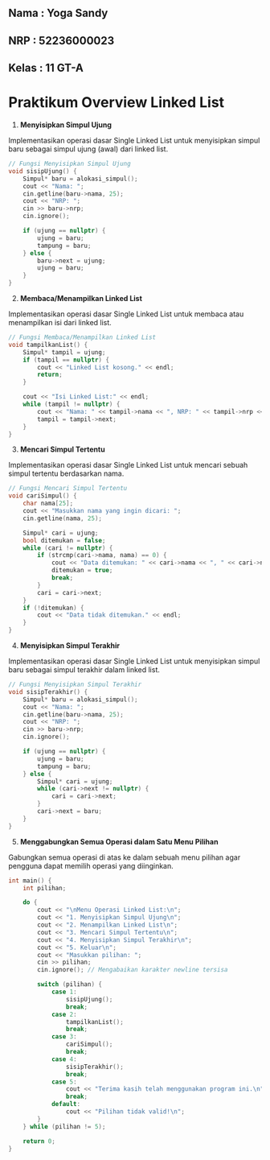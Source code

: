 ## Nama    : Yoga Sandy
## NRP     : 52236000023
## Kelas   : 11 GT-A

# Praktikum Overview Linked List

1. **Menyisipkan Simpul Ujung**

Implementasikan operasi dasar Single Linked List untuk menyisipkan simpul baru sebagai simpul ujung (awal) dari linked list.

```cpp
// Fungsi Menyisipkan Simpul Ujung
void sisipUjung() {
    Simpul* baru = alokasi_simpul();
    cout << "Nama: ";
    cin.getline(baru->nama, 25);
    cout << "NRP: ";
    cin >> baru->nrp;
    cin.ignore();

    if (ujung == nullptr) {
        ujung = baru;
        tampung = baru;
    } else {
        baru->next = ujung;
        ujung = baru;
    }
}
```

2. **Membaca/Menampilkan Linked List**

Implementasikan operasi dasar Single Linked List untuk membaca atau menampilkan isi dari linked list.
```cpp
// Fungsi Membaca/Menampilkan Linked List
void tampilkanList() {
    Simpul* tampil = ujung;
    if (tampil == nullptr) {
        cout << "Linked List kosong." << endl;
        return;
    }

    cout << "Isi Linked List:" << endl;
    while (tampil != nullptr) {
        cout << "Nama: " << tampil->nama << ", NRP: " << tampil->nrp << endl;
        tampil = tampil->next;
    }
}
```

3. **Mencari Simpul Tertentu**

Implementasikan operasi dasar Single Linked List untuk mencari sebuah simpul tertentu berdasarkan nama.
```cpp
// Fungsi Mencari Simpul Tertentu
void cariSimpul() {
    char nama[25];
    cout << "Masukkan nama yang ingin dicari: ";
    cin.getline(nama, 25);

    Simpul* cari = ujung;
    bool ditemukan = false;
    while (cari != nullptr) {
        if (strcmp(cari->nama, nama) == 0) {
            cout << "Data ditemukan: " << cari->nama << ", " << cari->nrp << endl;
            ditemukan = true;
            break;
        }
        cari = cari->next;
    }
    if (!ditemukan) {
        cout << "Data tidak ditemukan." << endl;
    }
}
```

4. **Menyisipkan Simpul Terakhir**

Implementasikan operasi dasar Single Linked List untuk menyisipkan simpul baru sebagai simpul terakhir dalam linked list.
```cpp
// Fungsi Menyisipkan Simpul Terakhir
void sisipTerakhir() {
    Simpul* baru = alokasi_simpul();
    cout << "Nama: ";
    cin.getline(baru->nama, 25);
    cout << "NRP: ";
    cin >> baru->nrp;
    cin.ignore();

    if (ujung == nullptr) {
        ujung = baru;
        tampung = baru;
    } else {
        Simpul* cari = ujung;
        while (cari->next != nullptr) {
            cari = cari->next;
        }
        cari->next = baru;
    }
}
```

5. **Menggabungkan Semua Operasi dalam Satu Menu Pilihan**

Gabungkan semua operasi di atas ke dalam sebuah menu pilihan agar pengguna dapat memilih operasi yang diinginkan.
```cpp
int main() {
    int pilihan;

    do {
        cout << "\nMenu Operasi Linked List:\n";
        cout << "1. Menyisipkan Simpul Ujung\n";
        cout << "2. Menampilkan Linked List\n";
        cout << "3. Mencari Simpul Tertentu\n";
        cout << "4. Menyisipkan Simpul Terakhir\n";
        cout << "5. Keluar\n";
        cout << "Masukkan pilihan: ";
        cin >> pilihan;
        cin.ignore(); // Mengabaikan karakter newline tersisa

        switch (pilihan) {
            case 1:
                sisipUjung();
                break;
            case 2:
                tampilkanList();
                break;
            case 3:
                cariSimpul();
                break;
            case 4:
                sisipTerakhir();
                break;
            case 5:
                cout << "Terima kasih telah menggunakan program ini.\n";
                break;
            default:
                cout << "Pilihan tidak valid!\n";
        }
    } while (pilihan != 5);

    return 0;
}
```

